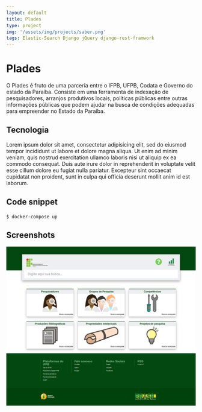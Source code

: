 ```yaml
---
layout: default
title: Plades
type: project
img: '/assets/img/projects/saber.png'
tags: Elastic-Search Django jQuery django-rest-framwork
---
```


# Plades
O Plades é fruto de uma parceria entre o IFPB, UFPB, Codata e Governo do estado da Paraíba.
Consiste em uma ferramenta de indexação de pesquisadores, arranjos produtivos locais, políticas públicas entre outras informações públicas que podem ajudar na busca de condições adequadas para empreender no Estado da Paraíba.

## Tecnologia

Lorem ipsum dolor sit amet, consectetur adipisicing elit, sed do eiusmod tempor incididunt ut labore et dolore magna aliqua. Ut enim ad minim veniam, quis nostrud exercitation ullamco laboris nisi ut aliquip ex ea commodo consequat. Duis aute irure dolor in reprehenderit in voluptate velit esse cillum dolore eu fugiat nulla pariatur. Excepteur sint occaecat cupidatat non proident, sunt in culpa qui officia deserunt mollit anim id est laborum.

## Code snippet

```
$ docker-compose up
```

## Screenshots

![saber](/assets/img/projects/saber.png)
